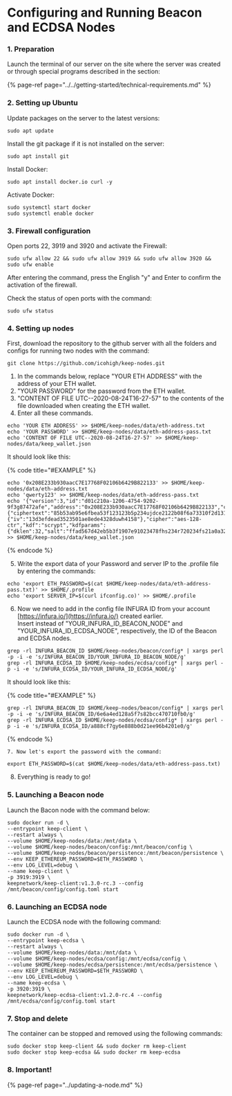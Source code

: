 # Configuring and Running Beacon and ECDSA Nodes

### 1. Preparation

Launch the terminal of our server on the site where the server was created or through special programs described in the section:

{% page-ref page="../../getting-started/technical-requirements.md" %}

### 2. Setting up Ubuntu

Update packages on the server to the latest versions:

```text
sudo apt update
```

Install the git package if it is not installed on the server:

```text
sudo apt install git
```

Install Docker:

```text
sudo apt install docker.io curl -y
```

Activate Docker:

```text
sudo systemctl start docker
sudo systemctl enable docker
```

### 3. Firewall configuration

Open ports 22, 3919 and 3920 and activate the Firewall:

```text
sudo ufw allow 22 && sudo ufw allow 3919 && sudo ufw allow 3920 && sudo ufw enable
```

After entering the command, press the English "y" and Enter to confirm the activation of the firewall.

Check the status of open ports with the command:

```text
sudo ufw status
```

### 4. Setting up nodes

First, download the repository to the github server with all the folders and configs for running two nodes with the command:

```text
git clone https://github.com/icohigh/keep-nodes.git
```

1. In the commands below, replace "YOUR ETH ADDRESS" with the address of your ETH wallet. 
2. "YOUR PASSWORD" for the password from the ETH wallet. 
3. "CONTENT OF FILE UTC--2020-08-24T16-27-57" to the contents of the file downloaded when creating the ETH wallet. 
4. Enter all these commands.

```text
echo 'YOUR ETH ADDRESS' >> $HOME/keep-nodes/data/eth-address.txt
echo 'YOUR PASSWORD' >> $HOME/keep-nodes/data/eth-address-pass.txt
echo 'CONTENT OF FILE UTC--2020-08-24T16-27-57' >> $HOME/keep-nodes/data/keep_wallet.json
```

It should look like this:

{% code title="\#EXAMPLE" %}
```text
echo '0x208E233b930aacC7E17768F02106b6429B822133' >> $HOME/keep-nodes/data/eth-address.txt
echo 'qwerty123' >> $HOME/keep-nodes/data/eth-address-pass.txt
echo '{"version":3,"id":"d01c210a-1206-4754-9202-9f3g87472afe","address":"0x208E233b930aacC7E17768F02106b6429B822133","crypto":{"ciphertext":"85b53ab95e6fbea53f123123b5p234ujdce2122b08f6a73310f2d131e700","cipherparams":{"iv":"13d3efdead3523501ae8ede4328duwh4158"},"cipher":"aes-128-ctr","kdf":"scrypt","kdfparams":{"dklen":32,"salt":"ffad567d42eb5b3f1907e91023478fhs234r720234fs21a0a324cffc9e6c119137","n":131072,"r":8,"p":1},"mac":"c3b300aa4db1531add1c7c78d73d88f75a387485627g46539f1027999c66517"}}' >> $HOME/keep-nodes/data/keep_wallet.json
```
{% endcode %}

   5. Write the export data of your Password and server IP to the .profile file by entering the commands:

```text
echo 'export ETH_PASSWORD=$(cat $HOME/keep-nodes/data/eth-address-pass.txt)' >> $HOME/.profile
echo 'export SERVER_IP=$(curl ifconfig.co)' >> $HOME/.profile
```

   6. Now we need to add in the config file INFURA ID from your account [https://infura.io/](https://infura.io/) created earlier.   
Insert instead of "YOUR\_INFURA\_ID\_BEACON\_NODE" and "YOUR\_INFURA\_ID\_ECDSA\_NODE", respectively, the ID of the Beacon and ECDSA nodes.

```text
grep -rl INFURA_BEACON_ID $HOME/keep-nodes/beacon/config* | xargs perl -p -i -e 's/INFURA_BEACON_ID/YOUR_INFURA_ID_BEACON_NODE/g'
grep -rl INFURA_ECDSA_ID $HOME/keep-nodes/ecdsa/config* | xargs perl -p -i -e 's/INFURA_ECDSA_ID/YOUR_INFURA_ID_ECDSA_NODE/g'
```

It should look like this:

{% code title="\#EXAMPLE" %}
```text
grep -rl INFURA_BEACON_ID $HOME/keep-nodes/beacon/config* | xargs perl -p -i -e 's/INFURA_BEACON_ID/6e6a4ed128a5f7s82bcc470710fb0/g'
grep -rl INFURA_ECDSA_ID $HOME/keep-nodes/ecdsa/config* | xargs perl -p -i -e 's/INFURA_ECDSA_ID/a888cf7gy6e888b0d21ee96b4201e0/g'
```
{% endcode %}

    7. Now let's export the password with the command:

```text
export ETH_PASSWORD=$(cat $HOME/keep-nodes/data/eth-address-pass.txt)
```

   8. Everything is ready to go!

### 5. Launching a Beacon node

Launch the Bacon node with the command below:

```text
sudo docker run -d \
--entrypoint keep-client \
--restart always \
--volume $HOME/keep-nodes/data:/mnt/data \
--volume $HOME/keep-nodes/beacon/config:/mnt/beacon/config \
--volume $HOME/keep-nodes/beacon/persistence:/mnt/beacon/persistence \
--env KEEP_ETHEREUM_PASSWORD=$ETH_PASSWORD \
--env LOG_LEVEL=debug \
--name keep-client \
-p 3919:3919 \
keepnetwork/keep-client:v1.3.0-rc.3 --config /mnt/beacon/config/config.toml start
```

### 6. Launching an ECDSA node

Launch the ECDSA node with the following command:

```text
sudo docker run -d \
--entrypoint keep-ecdsa \
--restart always \
--volume $HOME/keep-nodes/data:/mnt/data \
--volume $HOME/keep-nodes/ecdsa/config:/mnt/ecdsa/config \
--volume $HOME/keep-nodes/ecdsa/persistence:/mnt/ecdsa/persistence \
--env KEEP_ETHEREUM_PASSWORD=$ETH_PASSWORD \
--env LOG_LEVEL=debug \
--name keep-ecdsa \
-p 3920:3919 \
keepnetwork/keep-ecdsa-client:v1.2.0-rc.4 --config /mnt/ecdsa/config/config.toml start
```

### 7. Stop and delete

The container can be stopped and removed using the following commands:

```text
sudo docker stop keep-client && sudo docker rm keep-client
sudo docker stop keep-ecdsa && sudo docker rm keep-ecdsa
```

### 8. Important!

{% page-ref page="../updating-a-node.md" %}

